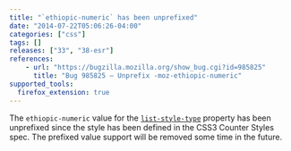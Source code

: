 ```yaml
---
title: "`ethiopic-numeric` has been unprefixed"
date: "2014-07-22T05:06:26-04:00"
categories: ["css"]
tags: []
releases: ["33", "38-esr"]
references:
    - url: "https://bugzilla.mozilla.org/show_bug.cgi?id=985825"
      title: "Bug 985825 – Unprefix -moz-ethiopic-numeric"
supported_tools:
  firefox_extension: true
---
```

The `ethiopic-numeric` value for the [`list-style-type`](https://developer.mozilla.org/docs/Web/CSS/list-style-type) property has been unprefixed since the style has been defined in the CSS3 Counter Styles spec. The prefixed value support will be removed some time in the future.
